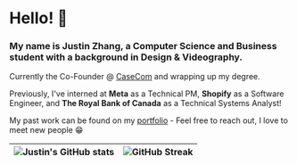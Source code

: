 # Hello! 👋

### My name is Justin Zhang, a Computer Science and Business student with a background in Design & Videography. 
Currently the Co-Founder @ [CaseCom](https://casecom.app) and wrapping up my degree.

Previously, I've interned at **Meta** as a Technical PM, **Shopify** as a Software Engineer, and **The Royal Bank of Canada** as a Technical Systems Analyst!

My past work can be found on my [portfolio](https://justinzhang.ca/) - Feel free to reach out, I love to meet new people 😁


![Justin's GitHub stats](https://github-readme-stats.vercel.app/api?username=justinnzhang&count_private=true&theme=onedark)      |  ![GitHub Streak](https://github-readme-streak-stats.herokuapp.com/?user=justinnzhang&theme=dark)
:-------------------------:|:-------------------------:
